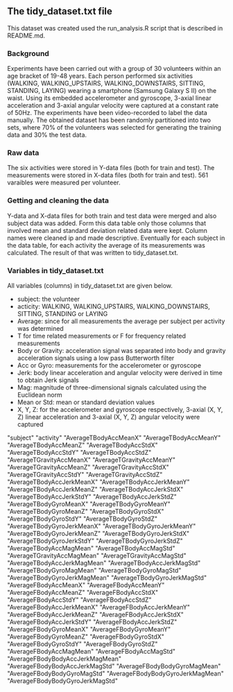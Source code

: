 ## The tidy_dataset.txt file

This dataset was created used the run_analysis.R script that is described in README.md. 

### Background
Experiments have been carried out with a group of 30 volunteers within an age bracket of 19-48 years. Each person performed six activities (WALKING, WALKING_UPSTAIRS, WALKING_DOWNSTAIRS, SITTING, STANDING, LAYING) wearing a smartphone (Samsung Galaxy S II) on the waist. Using its embedded accelerometer and gyroscope, 3-axial linear acceleration and 3-axial angular velocity were captured at a constant rate of 50Hz. The experiments have been video-recorded to label the data manually. The obtained dataset has been randomly partitioned into two sets, where 70% of the volunteers was selected for generating the training data and 30% the test data. 

### Raw data
The six activities were stored in Y-data files (both for train and test). The measurements were stored in X-data files (both for train and test). 561 varaibles were measured per volunteer. 

### Getting and cleaning the data
Y-data and X-data files for both train and test data were merged and also subject data was added. Form this data table only those columns that involved mean and standard deviation related data were kept. Column names were cleaned ip and made descriptive. Eventually for each subject in the data table, for each activity the average of its measurements was calculated. The result of that was written to tidy_dataset.txt.

### Variables in tidy_dataset.txt 
All variables (columns) in tidy_dataset.txt are given below. 

* subject: the volunteer
* acticity: WALKING, WALKING_UPSTAIRS, WALKING_DOWNSTAIRS, SITTING, STANDING or LAYING
* Average: since for all measurements the average per subject per activity was determined
* T for time related measurements or F for frequency related measurements
* Body or Gravity: acceleration signal was  separated into body and gravity acceleration signals using a low pass Butterworth filter
* Acc or Gyro: measurements for the accelerometer or gyroscope
* Jerk: body linear acceleration and angular velocity were derived in time to obtain Jerk signals
* Mag: magnitude of three-dimensional signals calculated using the Euclidean norm
* Mean or Std: mean or standard deviation values
* X, Y, Z: for  the accelerometer and gyroscope respectively, 3-axial (X, Y, Z) linear acceleration and 3-axial (X, Y, Z) angular velocity were captured

"subject"
"activity"
"AverageTBodyAccMeanX"
"AverageTBodyAccMeanY"
"AverageTBodyAccMeanZ"
"AverageTBodyAccStdX"
"AverageTBodyAccStdY"
"AverageTBodyAccStdZ"
"AverageTGravityAccMeanX"
"AverageTGravityAccMeanY"
"AverageTGravityAccMeanZ"
"AverageTGravityAccStdX"
"AverageTGravityAccStdY"
"AverageTGravityAccStdZ"
"AverageTBodyAccJerkMeanX"
"AverageTBodyAccJerkMeanY"
"AverageTBodyAccJerkMeanZ"
"AverageTBodyAccJerkStdX"
"AverageTBodyAccJerkStdY"
"AverageTBodyAccJerkStdZ"
"AverageTBodyGyroMeanX"
"AverageTBodyGyroMeanY"
"AverageTBodyGyroMeanZ"
"AverageTBodyGyroStdX"
"AverageTBodyGyroStdY"
"AverageTBodyGyroStdZ"
"AverageTBodyGyroJerkMeanX"
"AverageTBodyGyroJerkMeanY"
"AverageTBodyGyroJerkMeanZ"
"AverageTBodyGyroJerkStdX"
"AverageTBodyGyroJerkStdY"
"AverageTBodyGyroJerkStdZ"
"AverageTBodyAccMagMean"
"AverageTBodyAccMagStd"
"AverageTGravityAccMagMean"
"AverageTGravityAccMagStd"
"AverageTBodyAccJerkMagMean"
"AverageTBodyAccJerkMagStd"
"AverageTBodyGyroMagMean"
"AverageTBodyGyroMagStd"
"AverageTBodyGyroJerkMagMean"
"AverageTBodyGyroJerkMagStd"
"AverageFBodyAccMeanX"
"AverageFBodyAccMeanY"
"AverageFBodyAccMeanZ"
"AverageFBodyAccStdX"
"AverageFBodyAccStdY"
"AverageFBodyAccStdZ"
"AverageFBodyAccJerkMeanX"
"AverageFBodyAccJerkMeanY"
"AverageFBodyAccJerkMeanZ"
"AverageFBodyAccJerkStdX"
"AverageFBodyAccJerkStdY"
"AverageFBodyAccJerkStdZ"
"AverageFBodyGyroMeanX"
"AverageFBodyGyroMeanY"
"AverageFBodyGyroMeanZ"
"AverageFBodyGyroStdX"
"AverageFBodyGyroStdY"
"AverageFBodyGyroStdZ"
"AverageFBodyAccMagMean"
"AverageFBodyAccMagStd"
"AverageFBodyBodyAccJerkMagMean"
"AverageFBodyBodyAccJerkMagStd"
"AverageFBodyBodyGyroMagMean"
"AverageFBodyBodyGyroMagStd"
"AverageFBodyBodyGyroJerkMagMean"
"AverageFBodyBodyGyroJerkMagStd"